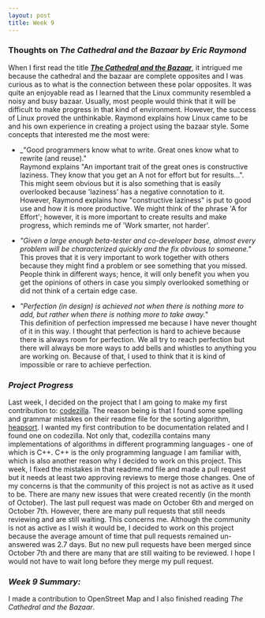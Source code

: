 ```yaml
---
layout: post
title: Week 9
---
```

### **Thoughts on _The Cathedral and the Bazaar by Eric Raymond_**  
When I first read the title [**_The Cathedral and the Bazaar_**](http://www.catb.org/~esr/writings/cathedral-bazaar/cathedral-bazaar/index.html), it intrigued me because the cathedral and the bazaar are complete opposites and I was curious as to what is the connection between these polar opposites. It was quite an enjoyable read as I learned that the Linux community resembled a noisy and busy bazaar. Usually, most people would think that it will be difficult to make progress in that kind of environment. However, the success of Linux proved the unthinkable. Raymond explains how Linux came to be and his own experience in creating a project using the bazaar style. Some concepts that interested me the most were:  
* _"Good programmers know what to write. Great ones know what to rewrite (and reuse)."  
Raymond explains "An important trait of the great ones is constructive laziness. They know that you get an A not for effort but for results...". This might seem obvious but it is also something that is easily overlooked because 'laziness' has a negative connotation to it. However, Raymond explains how "constructive laziness" is put to good use and how it is more productive. We might think of the phrase 'A for Effort'; however, it is more important to create results and make progress, which reminds me of 'Work smarter, not harder'. 

* _"Given a large enough beta-tester and co-developer base, almost every problem will be characterized quickly and the fix obvious to someone."_  
This proves that it is very important to work together with others because they might find a problem or see something that you missed. People think in different ways; hence, it will only benefit you when you get the opinions of others in case you simply overlooked something or did not think of a certain edge case. 

* _"Perfection (in design) is achieved not when there is nothing more to add, but rather when there is nothing more to take away."_  
This definition of perfection impressed me because I have never thought of it in this way. I thought that perfection is hard to achieve because there is always room for perfection. We all try to reach perfection but there will always be more ways to add bells and whistles to anything you are working on. Because of that, I used to think that it is kind of impossible or rare to achieve perfection.       

### **_Project Progress_**  
Last week, I decided on the project that I am going to make my first contribution to: [codezilla](https://github.com/Asiatik/codezilla). The reason being is that I found some spelling and grammar mistakes on their readme file for the sorting algorithm, [heapsort](https://github.com/Asiatik/codezilla/issues/451). I wanted my first contribution to be documentation related and I found one on codezilla. Not only that, codezilla contains many implementations of algorithms in different programming languages - one of which is C++. C++ is the only programming language I am familiar with, which is also another reason why I decided to work on this project. This week, I fixed the mistakes in that readme.md file and made a pull request but it needs at least two approving reviews to merge those changes. One of my concerns is that the community of this project is not as active as it used to be. There are many new issues that were created recently (in the month of October). The last pull request was made on October 6th and merged on October 7th. However, there are many pull requests that still needs reviewing and are still waiting. This concerns me. Although the community is not as active as I wish it would be, I decided to work on this project because the average amount of time that pull requests remained un-answered was 2.7 days. But no new pull requests have been merged since October 7th and there are many that are still waiting to be reviewed. I hope I would not have to wait long before they merge my pull request.  

### **_Week 9 Summary:_**  
I made a contribution to OpenStreet Map and I also finished reading _The Cathedral and the Bazaar_.  

